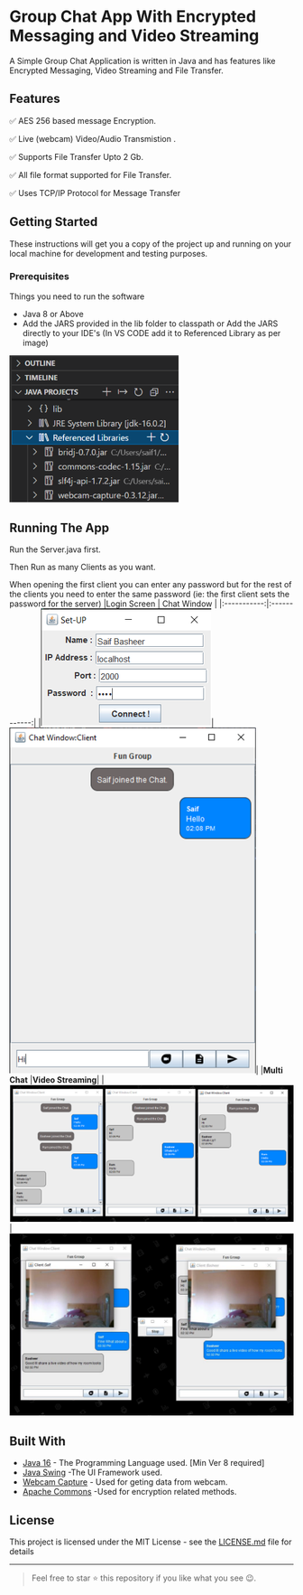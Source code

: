 # Group Chat App With Encrypted Messaging and Video Streaming
A Simple Group Chat Application is written in Java and has features like Encrypted Messaging, Video Streaming and File Transfer.

## Features
 ✅ AES 256 based message Encryption.
 
 ✅ Live (webcam) Video/Audio Transmistion .
 
 ✅ Supports File Transfer Upto 2 Gb.
 
 ✅ All file format supported for File Transfer.
 
 ✅ Uses TCP/IP Protocol for Message Transfer
 
 ## Getting Started

These instructions will get you a copy of the project up and running on your local machine for development and testing purposes.

### Prerequisites

Things you need to run the software
  - Java 8 or Above
  - Add the JARS provided in the lib folder to classpath or Add the JARS directly to your IDE's (In VS CODE add it to Referenced Library as per image)

  <img alt="Light" src="Screenshots/vs_code.png" width="300px" >

## Running The App

Run the Server.java first. 

Then Run as many Clients as you want. 

When opening the first client you can enter any password but for the rest of the clients you need to enter the same password (ie: the first client sets the password for the server)
|Login Screen | Chat Window  |
|:-----------:|:------------:|
|<img alt="Light" src="Screenshots/login.png">|<img alt="Light" src="Screenshots/chat_window.png">|
|<b>Multi Chat</b> |<b>Video Streaming</b>|
|<img alt="Light" src="Screenshots/multiple_chat.png">|<img alt="Light" src="Screenshots/sample_from_video_stream.png">


## Built With

* [Java 16](https://www.java.com/en/) - The Programming Language used. [Min Ver 8 required]
* [Java Swing](https://en.wikipedia.org/wiki/Swing_(Java)) -The UI Framework used.
* [Webcam Capture](https://github.com/sarxos/webcam-capture) - Used for geting data from webcam.
* [Apache Commons](https://commons.apache.org/) -Used for encryption related methods.

## License

This project is licensed under the MIT License - see the [LICENSE.md](LICENSE) file for details

***
> Feel free to star ⭐ this repository if you like what you see 😉.
